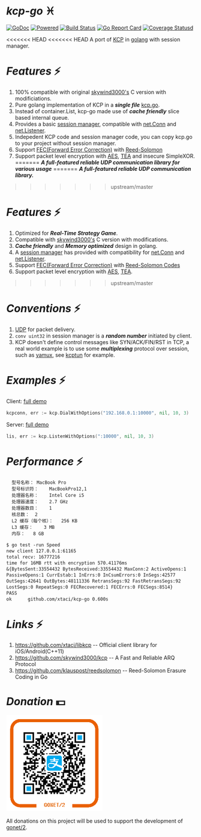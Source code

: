 # ***kcp-go*** :pisces:
[![GoDoc][1]][2] [![Powered][9]][10] [![Build Status][3]][4] [![Go Report Card][5]][6] [![Coverage Statusd][7]][8] 

[1]: https://godoc.org/github.com/xtaci/kcp-go?status.svg
[2]: https://godoc.org/github.com/xtaci/kcp-go
[3]: https://travis-ci.org/xtaci/kcp-go.svg?branch=master
[4]: https://travis-ci.org/xtaci/kcp-go
[5]: https://goreportcard.com/badge/github.com/xtaci/kcp-go
[6]: https://goreportcard.com/report/github.com/xtaci/kcp-go
[7]: https://coveralls.io/repos/github/xtaci/kcp-go/badge.svg?branch=master
[8]: https://coveralls.io/github/xtaci/kcp-go?branch=master
[9]: https://img.shields.io/badge/KCP-Powered-blue.svg
[10]: https://github.com/skywind3000/kcp

<<<<<<< HEAD
<<<<<<< HEAD
A port of [KCP](https://github.com/skywind3000/kcp) in [golang](https://golang.org/) with session manager.

# ***Features*** :zap:
1. 100% compatible with original [skywind3000's](https://github.com/skywind3000) C version with modificiations.
2. Pure golang implementation of KCP in a ***single file***  [kcp.go](https://github.com/xtaci/kcp-go/blob/master/kcp.go).
2. Instead of container.List, kcp-go made use of ***cache friendly*** slice based internal queue.
3. Provides a basic [session manager](https://github.com/xtaci/kcp-go/blob/master/sess.go), compatible with [net.Conn](https://golang.org/pkg/net/#Conn) and [net.Listener](https://golang.org/pkg/net/#Listener).
4. Indepedent KCP code and session manager code, you can copy kcp.go to your project without session manager.
5. Support [FEC(Forward Error Correction)](https://en.wikipedia.org/wiki/Forward_error_correction) with [Reed-Solomon](https://en.wikipedia.org/wiki/Reed%E2%80%93Solomon_error_correction)
6. Support packet level encryption with [AES](https://en.wikipedia.org/wiki/Advanced_Encryption_Standard), [TEA](https://en.wikipedia.org/wiki/Tiny_Encryption_Algorithm) and insecure SimpleXOR.
=======
***A full-featured reliable UDP communication library for various usage***
=======
***A full-featured reliable UDP communication library.***
>>>>>>> upstream/master

# ***Features*** :zap:
1. Optimized for ***Real-Time Strategy Game***.
1. Compatible with [skywind3000's](https://github.com/skywind3000) C version with modifications.
1. ***Cache friendly*** and ***Memory optimized*** design in golang.
1. A [session manager](https://github.com/xtaci/kcp-go/blob/master/sess.go) has provided with compatibility for [net.Conn](https://golang.org/pkg/net/#Conn) and [net.Listener](https://golang.org/pkg/net/#Listener).
1. Support [FEC(Forward Error Correction)](https://en.wikipedia.org/wiki/Forward_error_correction) with [Reed-Solomon Codes](https://en.wikipedia.org/wiki/Reed%E2%80%93Solomon_error_correction)
1. Support packet level encryption with [AES](https://en.wikipedia.org/wiki/Advanced_Encryption_Standard), [TEA](https://en.wikipedia.org/wiki/Tiny_Encryption_Algorithm).
>>>>>>> upstream/master

# ***Conventions*** :zap:
1. [UDP](https://en.wikipedia.org/wiki/User_Datagram_Protocol)  for packet delivery.
2. ```conv uint32``` in session manager is a ***random number*** initiated by client.
3. KCP doesn't define control messages like SYN/ACK/FIN/RST in TCP, a real world example is to use some ***multiplexing*** protocol over session, such as [yamux](https://github.com/hashicorp/yamux), see [kcptun](https://github.com/xtaci/kcptun) for example.

# ***Examples*** :zap:
Client:   [full demo](https://github.com/xtaci/kcptun/blob/master/client/main.go#L231)
```go
kcpconn, err := kcp.DialWithOptions("192.168.0.1:10000", nil, 10, 3)
```
Server:   [full demo](https://github.com/xtaci/kcptun/blob/master/server/main.go#L235)
```go
lis, err := kcp.ListenWithOptions(":10000", nil, 10, 3)
```

# ***Performance*** :zap:
```
  型号名称：	MacBook Pro
  型号标识符：	MacBookPro12,1
  处理器名称：	Intel Core i5
  处理器速度：	2.7 GHz
  处理器数目：	1
  核总数：	2
  L2 缓存（每个核）：	256 KB
  L3 缓存：	3 MB
  内存：	8 GB
```
```
$ go test -run Speed
new client 127.0.0.1:61165
total recv: 16777216
time for 16MB rtt with encryption 570.41176ms
&{BytesSent:33554432 BytesReceived:33554432 MaxConn:2 ActiveOpens:1 PassiveOpens:1 CurrEstab:1 InErrs:0 InCsumErrors:0 InSegs:42577 OutSegs:42641 OutBytes:48111336 RetransSegs:92 FastRetransSegs:92 LostSegs:0 RepeatSegs:0 FECRecovered:1 FECErrs:0 FECSegs:8514}
PASS
ok  	github.com/xtaci/kcp-go	0.600s
```

# ***Links*** :zap:
1. https://github.com/xtaci/libkcp -- Official client library for iOS/Android(C++11)
2. https://github.com/skywind3000/kcp -- A Fast and Reliable ARQ Protocol
3. https://github.com/klauspost/reedsolomon -- Reed-Solomon Erasure Coding in Go

# ***Donation*** :dollar:
![donate](donate.png)          

All donations on this project will be used to support the development of [gonet/2](http://gonet2.github.io/).
